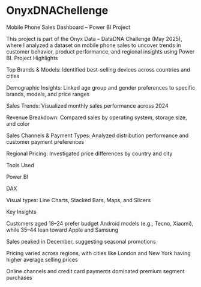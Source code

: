 # OnyxDNAChellenge
Mobile Phone Sales Dashboard – Power BI Project

This project is part of the Onyx Data – DataDNA Challenge (May 2025), where I analyzed a dataset on mobile phone sales to uncover trends in customer behavior, product performance, and regional insights using Power BI.
Project Highlights

Top Brands & Models: Identified best-selling devices across countries and cities

Demographic Insights: Linked age group and gender preferences to specific brands, models, and price ranges

Sales Trends: Visualized monthly sales performance across 2024

Revenue Breakdown: Compared sales by operating system, storage size, and color

Sales Channels & Payment Types: Analyzed distribution performance and customer payment preferences

Regional Pricing: Investigated price differences by country and city



Tools Used

Power BI

DAX

Visual types: Line Charts, Stacked Bars,  Maps, and Slicers


Key Insights

Customers aged 18–24 prefer budget Android models (e.g., Tecno, Xiaomi), while 35–44 lean toward Apple and Samsung

Sales peaked in December, suggesting seasonal promotions

Pricing varied across regions, with cities like London and New York having higher average selling prices

Online channels and credit card payments dominated premium segment purchases
